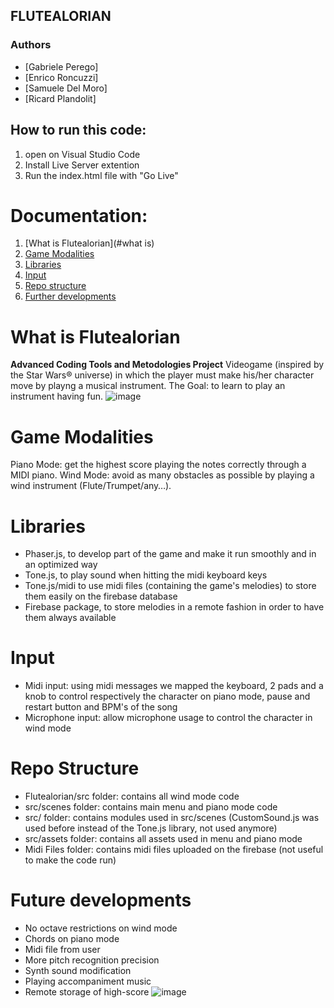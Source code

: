## FLUTEALORIAN

### Authors
- [Gabriele Perego]
- [Enrico Roncuzzi]
- [Samuele Del Moro]
- [Ricard Plandolit]

## How to run this code:
1. open on Visual Studio Code
2. Install Live Server extention
3. Run the index.html file with "Go Live"

# Documentation:
1. [What is Flutealorian](#what is)
2. [Game Modalities](#modes)
3. [Libraries](#libraries)
4. [Input](#input)
5. [Repo structure](#repo)
6. [Further developments](#future)

# What is Flutealorian <a name = "what is"></a>
 **Advanced Coding Tools and Metodologies Project**
Videogame (inspired by the Star Wars® universe) in which the player must make his/her character move by playng a musical instrument.
The Goal: to learn to play an instrument having fun.
![image](https://user-images.githubusercontent.com/56070706/150500057-a2b3c235-1320-44a0-940f-5bbd9f1a049d.png)


# Game Modalities <a name = "modes"></a>  
Piano Mode: get the highest score playing the notes correctly through a MIDI piano.
Wind Mode: avoid as many obstacles as possible by playing a wind instrument (Flute/Trumpet/any…).

# Libraries <a name = "libraries"></a>  
- Phaser.js, to develop part of the game and make it run smoothly and in an optimized way
- Tone.js, to play sound when hitting the midi keyboard keys
- Tone.js/midi to use midi files (containing the game's melodies) to store them easily on the firebase database
- Firebase package, to store melodies in a remote fashion in order to have them always available

# Input <a name = "input"></a>  
- Midi input: using midi messages we mapped the keyboard, 2 pads and a knob to control respectively the character on piano mode, pause and restart button and BPM's of the song
- Microphone input: allow microphone usage to control the character in wind mode

# Repo Structure <a name = "repo"></a>
- Flutealorian/src folder: contains all wind mode code
- src/scenes folder: contains main menu and piano mode code
- src/ folder: contains modules used in src/scenes (CustomSound.js was used before instead of the Tone.js library, not used anymore)
- src/assets folder: contains all assets used in menu and piano mode
- Midi Files folder: contains midi files uploaded on the firebase (not useful to make the code run)

# Future developments <a name = "future"></a>  
- No octave restrictions on wind mode
- Chords on piano mode
- Midi file from user
- More pitch recognition precision
- Synth sound modification
- Playing accompaniment music
- Remote storage of high-score
![image](https://user-images.githubusercontent.com/56070706/150503759-c2a55480-113e-4279-898c-6f6700a5f973.png)

